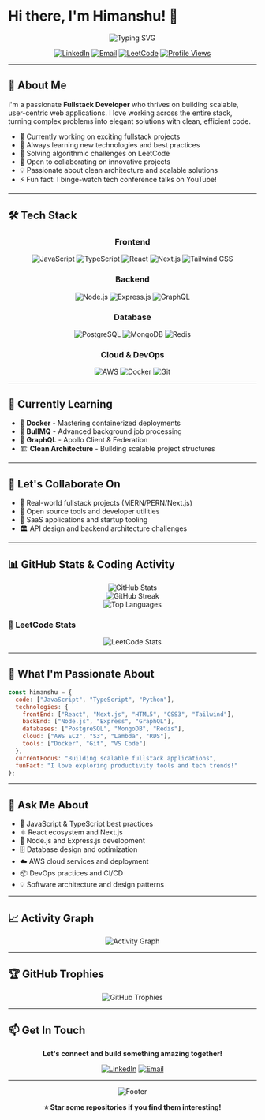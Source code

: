 # Hi there, I'm Himanshu! 👋

<div align="center">
  <img src="https://readme-typing-svg.herokuapp.com?font=Fira+Code&size=22&pause=1000&color=2E9EF7&center=true&vCenter=true&width=435&lines=Fullstack+Developer;Problem+Solver;Tech+Enthusiast;Always+Learning!" alt="Typing SVG" />
</div>

<div align="center">
  
  [![LinkedIn](https://img.shields.io/badge/LinkedIn-0077B5?style=for-the-badge&logo=linkedin&logoColor=white)](https://www.linkedin.com/in/himanshudevgade/)
  [![Email](https://img.shields.io/badge/Email-D14836?style=for-the-badge&logo=gmail&logoColor=white)](mailto:himanshudevgade78@gmail.com)
  [![LeetCode](https://img.shields.io/badge/LeetCode-FFA116?style=for-the-badge&logo=leetcode&logoColor=white)](https://leetcode.com/u/bebeast2022/)
  [![Profile Views](https://komarev.com/ghpvc/?username=himanshudevgade&color=blueviolet&style=for-the-badge)](https://github.com/himanshudevgade)
  
</div>

---

## 💫 About Me

I'm a passionate **Fullstack Developer** who thrives on building scalable, user-centric web applications. I love working across the entire stack, turning complex problems into elegant solutions with clean, efficient code.

- 🔭 Currently working on exciting fullstack projects
- 🌱 Always learning new technologies and best practices
- 🧩 Solving algorithmic challenges on LeetCode
- 👯 Open to collaborating on innovative projects
- 💡 Passionate about clean architecture and scalable solutions
- ⚡ Fun fact: I binge-watch tech conference talks on YouTube!

---

## 🛠️ Tech Stack

<div align="center">

### Frontend
![JavaScript](https://img.shields.io/badge/JavaScript-F7DF1E?style=for-the-badge&logo=javascript&logoColor=black)
![TypeScript](https://img.shields.io/badge/TypeScript-007ACC?style=for-the-badge&logo=typescript&logoColor=white)
![React](https://img.shields.io/badge/React-20232A?style=for-the-badge&logo=react&logoColor=61DAFB)
![Next.js](https://img.shields.io/badge/Next.js-000000?style=for-the-badge&logo=next.js&logoColor=white)
![Tailwind CSS](https://img.shields.io/badge/Tailwind_CSS-38B2AC?style=for-the-badge&logo=tailwind-css&logoColor=white)

### Backend
![Node.js](https://img.shields.io/badge/Node.js-43853D?style=for-the-badge&logo=node.js&logoColor=white)
![Express.js](https://img.shields.io/badge/Express.js-404D59?style=for-the-badge&logo=express&logoColor=white)
![GraphQL](https://img.shields.io/badge/GraphQL-E10098?style=for-the-badge&logo=graphql&logoColor=white)

### Database
![PostgreSQL](https://img.shields.io/badge/PostgreSQL-316192?style=for-the-badge&logo=postgresql&logoColor=white)
![MongoDB](https://img.shields.io/badge/MongoDB-4EA94B?style=for-the-badge&logo=mongodb&logoColor=white)
![Redis](https://img.shields.io/badge/Redis-DC382D?style=for-the-badge&logo=redis&logoColor=white)

### Cloud & DevOps
![AWS](https://img.shields.io/badge/Amazon_AWS-232F3E?style=for-the-badge&logo=amazon-aws&logoColor=white)
![Docker](https://img.shields.io/badge/Docker-2496ED?style=for-the-badge&logo=docker&logoColor=white)
![Git](https://img.shields.io/badge/Git-F05032?style=for-the-badge&logo=git&logoColor=white)

</div>

---

## 🌱 Currently Learning

- 🐳 **Docker** - Mastering containerized deployments
- 🚦 **BullMQ** - Advanced background job processing
- 🧠 **GraphQL** - Apollo Client & Federation
- 🏗️ **Clean Architecture** - Building scalable project structures

---

## 🤝 Let's Collaborate On

- 🚀 Real-world fullstack projects (MERN/PERN/Next.js)
- 🔧 Open source tools and developer utilities
- 💼 SaaS applications and startup tooling
- 🏛️ API design and backend architecture challenges

---

## 📊 GitHub Stats & Coding Activity

<div align="center">
  <img src="https://github-readme-stats.vercel.app/api?username=himanshudevgade&show_icons=true&theme=radical&hide_border=true" alt="GitHub Stats" />
</div>

<div align="center">
  <img src="https://github-readme-streak-stats.herokuapp.com/?user=himanshudevgade&theme=radical&hide_border=true" alt="GitHub Streak" />
</div>

<div align="center">
  <img src="https://github-readme-stats.vercel.app/api/top-langs/?username=himanshudevgade&layout=compact&theme=radical&hide_border=true" alt="Top Languages" />
</div>

### 🧩 LeetCode Stats
<div align="center">
  <img src="https://leetcard.jacoblin.cool/bebeast2022?theme=dark&font=Karma&ext=contest" alt="LeetCode Stats" />
</div>

---

## 🎯 What I'm Passionate About

```javascript
const himanshu = {
  code: ["JavaScript", "TypeScript", "Python"],
  technologies: {
    frontEnd: ["React", "Next.js", "HTML5", "CSS3", "Tailwind"],
    backEnd: ["Node.js", "Express", "GraphQL"],
    databases: ["PostgreSQL", "MongoDB", "Redis"],
    cloud: ["AWS EC2", "S3", "Lambda", "RDS"],
    tools: ["Docker", "Git", "VS Code"]
  },
  currentFocus: "Building scalable fullstack applications",
  funFact: "I love exploring productivity tools and tech trends!"
};
```

---

## 💬 Ask Me About

- 🧩 JavaScript & TypeScript best practices
- ⚛️ React ecosystem and Next.js
- 🔧 Node.js and Express.js development
- 🗄️ Database design and optimization
- ☁️ AWS cloud services and deployment
- 📦 DevOps practices and CI/CD
- 💡 Software architecture and design patterns

---

## 📈 Activity Graph

<div align="center">
  <img src="https://github-readme-activity-graph.vercel.app/graph?username=himanshudevgade&theme=react-dark&hide_border=true" alt="Activity Graph" />
</div>

---

## 🏆 GitHub Trophies

<div align="center">
  <img src="https://github-profile-trophy.vercel.app/?username=himanshudevgade&theme=radical&no-frame=true&no-bg=false&margin-w=4" alt="GitHub Trophies" />
</div>

---

## 📫 Get In Touch

<div align="center">

**Let's connect and build something amazing together!**

[![LinkedIn](https://img.shields.io/badge/LinkedIn-Connect-0077B5?style=for-the-badge&logo=linkedin)](https://www.linkedin.com/in/himanshudevgade/)
[![Email](https://img.shields.io/badge/Email-Contact-D14836?style=for-the-badge&logo=gmail)](mailto:himanshudevgade78@gmail.com)

</div>

---

<div align="center">
  <img src="https://capsule-render.vercel.app/api?type=waving&color=gradient&height=100&section=footer" alt="Footer" />
</div>

<div align="center">
  
  **⭐ Star some repositories if you find them interesting!**
  
</div>
